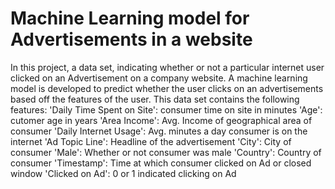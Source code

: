 # Machine Learning model for Advertisements in a website
In this project, a data set, indicating whether or not a particular internet user clicked on an Advertisement on a company website. A machine learning model is developed to predict whether the user clicks on an advertisements based off the features of the user.
This data set contains the following features:
'Daily Time Spent on Site': consumer time on site in minutes
'Age': cutomer age in years
'Area Income': Avg. Income of geographical area of consumer
'Daily Internet Usage': Avg. minutes a day consumer is on the internet
'Ad Topic Line': Headline of the advertisement
'City': City of consumer
'Male': Whether or not consumer was male
'Country': Country of consumer
'Timestamp': Time at which consumer clicked on Ad or closed window
'Clicked on Ad': 0 or 1 indicated clicking on Ad
